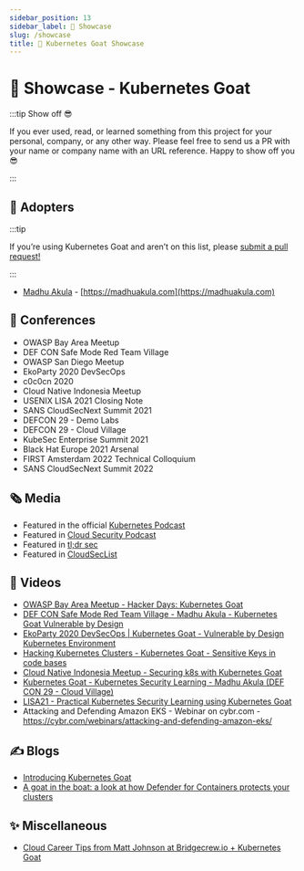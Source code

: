 ```yaml
---
sidebar_position: 13
sidebar_label: 🤩 Showcase
slug: /showcase
title: 🎊 Kubernetes Goat Showcase
---
```


# 🤩 Showcase - Kubernetes Goat

:::tip Show off 😎 

If you ever used, read, or learned something from this project for your personal, company, or any other way. Please feel free to send us a PR with your name or company name with an URL reference. Happy to show off you 😎 

:::

## 🤗 Adopters

:::tip

If you’re using Kubernetes Goat and aren’t on this list, please [submit a pull request!](https://github.com/madhuakula/kubernetes-goat/edit/master/guide/docs/showcase.md)

:::

* [Madhu Akula](https://twitter.com/madhuakula) - [https://madhuakula.com](https://madhuakula.com)


## 📣 Conferences

* OWASP Bay Area Meetup
* DEF CON Safe Mode Red Team Village
* OWASP San Diego Meetup
* EkoParty 2020 DevSecOps
* c0c0cn 2020
* Cloud Native Indonesia Meetup
* USENIX LISA 2021 Closing Note
* SANS CloudSecNext Summit 2021
* DEFCON 29 - Demo Labs
* DEFCON 29 - Cloud Village
* KubeSec Enterprise Summit 2021
* Black Hat Europe 2021 Arsenal
* FIRST Amsterdam 2022 Technical Colloquium
* SANS CloudSecNext Summit 2022

## 🗞️ Media

* Featured in the official [Kubernetes Podcast](https://kubernetespodcast.com/episode/109-kubermatic)
* Featured in [Cloud Security Podcast](https://www.youtube.com/watch?v=fCs-Fw6G_ec)
* Featured in [tl;dr sec](https://tldrsec.com/blog/tldr-sec-039)
* Featured in [CloudSecList](https://cloudseclist.com/issues/issue-42) 

## 🎥 Videos

* [OWASP Bay Area Meetup - Hacker Days: Kubernetes Goat](https://www.youtube.com/watch?v=DQllxpb46Yw)
* [DEF CON Safe Mode Red Team Village - Madhu Akula - Kubernetes Goat Vulnerable by Design](https://youtu.be/aEaSZJRbnTo)
* [EkoParty 2020 DevSecOps | Kubernetes Goat - Vulnerable by Design Kubernetes Environment](https://youtu.be/XqwbVU-gtng)
* [Hacking Kubernetes Clusters - Kubernetes Goat - Sensitive Keys in code bases](https://www.youtube.com/watch?v=SwWk8qVJgNY)
* [Cloud Native Indonesia Meetup - Securing k8s with Kubernetes Goat](https://youtu.be/pf5jOGWoWU0)
* [Kubernetes Goat - Kubernetes Security Learning - Madhu Akula (DEF CON 29 - Cloud Village)](https://www.youtube.com/watch?v=KqQCvAFW7yA)
* [LISA21 - Practical Kubernetes Security Learning using Kubernetes Goat](https://www.youtube.com/watch?v=jWiy1Y9cHC8)
* Attacking and Defending Amazon EKS - Webinar on cybr.com - https://cybr.com/webinars/attacking-and-defending-amazon-eks/

## ✍️ Blogs

* [Introducing Kubernetes Goat](https://medium.com/madhuakula/introducing-kubernetes-goat-8624f6d70e9e)
* [A goat in the boat: a look at how Defender for Containers protects your clusters](https://guillaumeben.xyz/defender-containers.html)

## ✨ Miscellaneous

* [Cloud Career Tips from Matt Johnson at Bridgecrew.io + Kubernetes Goat](https://www.youtube.com/watch?v=w1HBsBjBrSU)

